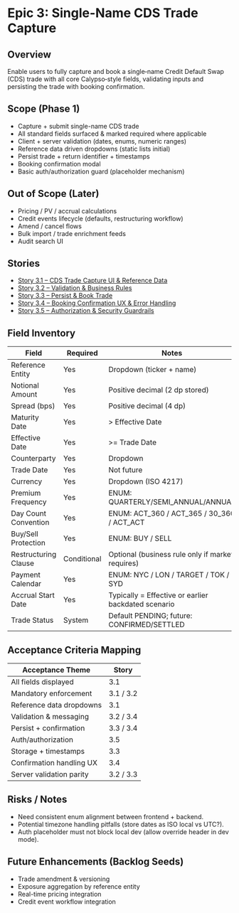 # Epic 3: Single-Name CDS Trade Capture

## Overview
Enable users to fully capture and book a single‑name Credit Default Swap (CDS) trade with all core Calypso‑style fields, validating inputs and persisting the trade with booking confirmation.

## Scope (Phase 1)
- Capture + submit single-name CDS trade
- All standard fields surfaced & marked required where applicable
- Client + server validation (dates, enums, numeric ranges)
- Reference data driven dropdowns (static lists initial)
- Persist trade + return identifier + timestamps
- Booking confirmation modal
- Basic auth/authorization guard (placeholder mechanism)

## Out of Scope (Later)
- Pricing / PV / accrual calculations
- Credit events lifecycle (defaults, restructuring workflow)
- Amend / cancel flows
- Bulk import / trade enrichment feeds
- Audit search UI

## Stories
- [Story 3.1 – CDS Trade Capture UI & Reference Data](./story_3_1_cds_trade_capture_ui.md)
- [Story 3.2 – Validation & Business Rules](./story_3_2_cds_validation_rules.md)
- [Story 3.3 – Persist & Book Trade](./story_3_3_cds_trade_persist.md)
- [Story 3.4 – Booking Confirmation UX & Error Handling](./story_3_4_cds_booking_confirmation.md)
- [Story 3.5 – Authorization & Security Guardrails](./story_3_5_cds_auth_security.md)

## Field Inventory
| Field | Required | Notes |
|-------|----------|-------|
| Reference Entity | Yes | Dropdown (ticker + name) |
| Notional Amount | Yes | Positive decimal (2 dp stored) |
| Spread (bps) | Yes | Positive decimal (4 dp) |
| Maturity Date | Yes | > Effective Date |
| Effective Date | Yes | >= Trade Date |
| Counterparty | Yes | Dropdown |
| Trade Date | Yes | Not future |
| Currency | Yes | Dropdown (ISO 4217) |
| Premium Frequency | Yes | ENUM: QUARTERLY/SEMI_ANNUAL/ANNUAL |
| Day Count Convention | Yes | ENUM: ACT_360 / ACT_365 / 30_360 / ACT_ACT |
| Buy/Sell Protection | Yes | ENUM: BUY / SELL |
| Restructuring Clause | Conditional | Optional (business rule only if market requires) |
| Payment Calendar | Yes | ENUM: NYC / LON / TARGET / TOK / SYD |
| Accrual Start Date | Yes | Typically = Effective or earlier backdated scenario |
| Trade Status | System | Default PENDING; future: CONFIRMED/SETTLED |

## Acceptance Criteria Mapping
| Acceptance Theme | Story |
|------------------|-------|
| All fields displayed | 3.1 |
| Mandatory enforcement | 3.1 / 3.2 |
| Reference data dropdowns | 3.1 |
| Validation & messaging | 3.2 / 3.4 |
| Persist + confirmation | 3.3 / 3.4 |
| Auth/authorization | 3.5 |
| Storage + timestamps | 3.3 |
| Confirmation handling UX | 3.4 |
| Server validation parity | 3.2 / 3.3 |

## Risks / Notes
- Need consistent enum alignment between frontend + backend.
- Potential timezone handling pitfalls (store dates as ISO local vs UTC?).
- Auth placeholder must not block local dev (allow override header in dev mode).

## Future Enhancements (Backlog Seeds)
- Trade amendment & versioning
- Exposure aggregation by reference entity
- Real-time pricing integration
- Credit event workflow integration

